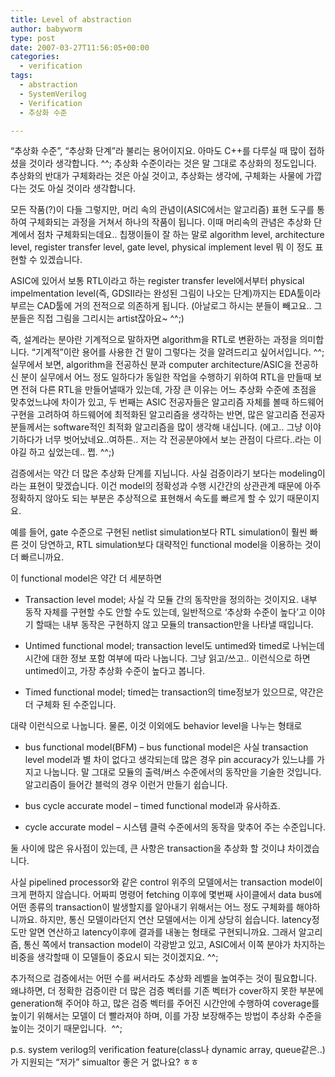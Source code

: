 ```yaml
---
title: Level of abstraction
author: babyworm
type: post
date: 2007-03-27T11:56:05+00:00
categories:
  - verification
tags:
  - abstraction
  - SystemVerilog
  - Verification
  - 추상화 수준

---
```

“추상화 수준”, “추상화 단계”라 불리는 용어이지요. 아마도 C++를 다루실 때 많이 접하셨을 것이라 생각합니다. ^^; 추상화 수준이라는 것은 말 그대로 추상화의 정도입니다. 추상화의 반대가 구체화라는 것은 아실 것이고, 추상화는 생각에, 구체화는 사물에 가깝다는 것도 아실 것이라 생각합니다.

모든 작품(?)이 다들 그렇지만, 머리 속의 관념이(ASIC에서는 알고리즘) 표현 도구를 통하여 구체화되는 과정을 거쳐서 하나의 작품이 됩니다. 이때 머리속의 관념은 추상화 단계에서 점차 구체화되는데요.. 칩쟁이들이 잘 하는 말로 algorithm level, architecture level, register transfer level, gate level, physical implement level 뭐 이 정도 표현할 수 있겠습니다. 

ASIC에 있어서 보통 RTL이라고 하는 register transfer level에서부터 physical impelmentation level(즉, GDSII라는 완성된 그림이 나오는 단계)까지는 EDA툴이라 부르는 CAD툴에 거의 전적으로 의존하게 됩니다. (아날로그 하시는 분들이 빼고요.. 그 분들은 직접 그림을 그리시는 artist잖아요~ ^^;)

즉, 설계라는 분야란 기계적으로 말하자면 algorithm을 RTL로 변환하는 과정을 의미합니다. “기계적”이란 용어를 사용한 건 말이 그렇다는 것을 알려드리고 싶어서입니다. ^^;<br>
실무에서 보면, algorithm을 전공하신 분과 computer architecture/ASIC을 전공하신 분이 실무에서 어느 정도 일하다가 동일한 작업을 수행하기 위하여 RTL을 만들때 보면 전혀 다른 RTL을 만들어낼때가 있는데, 가장 큰 이유는 어느 추상화 수준에 초점을 맞추었느냐에 차이가 있고, 두 번째는 ASIC 전공자들은 알고리즘 자체를 볼때 하드웨어 구현을 고려하여 하드웨어에 최적화된 알고리즘을 생각하는 반면, 많은 알고리즘 전공자 분들께서는 software적인 최적화 알고리즘을 많이 생각해 내십니다. (에고.. 그냥 이야기하다가 너무 벗어났네요..여하튼.. 저는 각 전공분야에서 보는 관점이 다르다..라는 이야길 하고 싶었는데.. 쩝. ^^;)

검증에서는 약간 더 많은 추상화 단계를 지닙니다. 사실 검증이라기 보다는 modeling이라는 표현이 맞겠습니다. 이건 model의 정확성과 수행 시간간의 상관관계 때문에 아주 정확하지 않아도 되는 부분은 추상적으로 표현해서 속도를 빠르게 할 수 있기 때문이지요. 

예를 들어, gate 수준으로 구현된 netlist simulation보다 RTL simulation이 훨씬 빠른 것이 당연하고, RTL simulation보다 대략적인 functional model을 이용하는 것이 더 빠르니까요. 

이 functional model은 약간 더 세분하면

  * Transaction level model; 사실 각 모듈 간의 동작만을 정의하는 것이지요. 내부 동작 자체를 구현할 수도 안할 수도 있는데, 일반적으로 ‘추상화 수준이 높다’고 이야기 할때는 내부 동작은 구현하지 않고 모듈의 transaction만을 나타낼 때입니다. 
  
  * Untimed functional model; transaction level도 untimed와 timed로 나뉘는데 시간에 대한 정보 포함 여부에 따라 나눕니다. 그냥 읽고/쓰고.. 이런식으로 하면 untimed이고, 가장 추상화 수준이 높다고 봅니다. 
  
  * Timed functional model; timed는 transaction의 time정보가 있으므로, 약간은 더 구체화 된 수준입니다. 

대략 이런식으로 나눕니다. 물론, 이것 이외에도 behavior level을 나누는 형태로

  * bus functional model(BFM) – bus functional model은 사실 transaction level model과 별 차이 없다고 생각되는데 많은 경우 pin accuracy가 있느냐를 가지고 나눕니다. 말 그대로 모듈의 출력/버스 수준에서의 동작만을 기술한 것입니다. 알고리즘이 들어간 블럭의 경우 이런거 만들기 쉽습니다.  
  
  * bus cycle accurate model – timed functional model과 유사하죠.
  
  * cycle accurate model – 시스템 클럭 수준에서의 동작을 맞추어 주는 수준입니다. 

둘 사이에 많은 유사점이 있는데, 큰 사항은 transaction을 추상화 할 것이냐 차이겠습니다. 

사실 pipelined processor와 같은 control 위주의 모델에서는 transaction model이 크게 편하지 않습니다. 어짜피 명령어 fetching 이후에 몇번째 사이클에서 data bus에 어떤 종류의 transaction이 발생할지를 알아내기 위해서는 어느 정도 구체화를 해야하니까요. 하지만, 통신 모델이라던지 연산 모델에서는 이게 상당히 쉽습니다. latency정도만 알면 연산하고 latency이후에 결과를 내놓는 형태로 구현되니까요. 그래서 알고리즘, 통신 쪽에서 transaction model이 각광받고 있고, ASIC에서 이쪽 분야가 차지하는 비중을 생각할때 이 모델들이 중요시 되는 것이겠지요. ^^;

추가적으로 검증에서는 어떤 수를 써서라도 추상화 레벨을 높여주는 것이 필요합니다. 왜냐하면, 더 정확한 검증이란 더 많은 검증 벡터를 기존 벡터가 cover하지 못한 부분에 generation해 주어야 하고, 많은 검증 벡터를 주어진 시간안에 수행하여 coverage를 높이기 위해서는 모델이 더 빨라져야 하며, 이를 가장 보장해주는 방법이 추상화 수준을 높이는 것이기 때문입니다.  ^^;

p.s. system verilog의 verification feature(class나 dynamic array, queue같은..)가 지원되는 “저가” simualtor 좋은 거 없나요? ㅎㅎ
